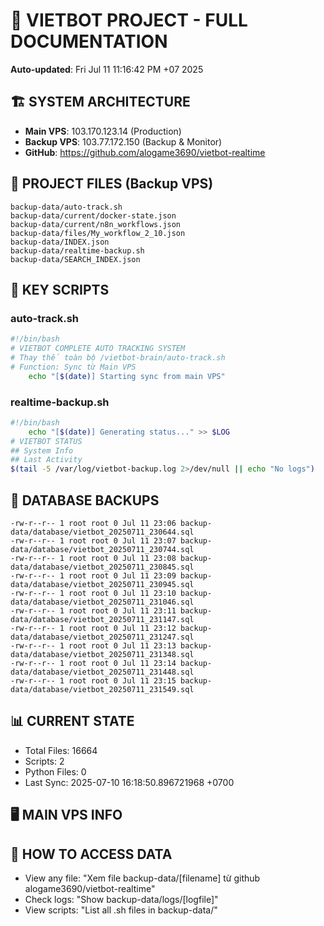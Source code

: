 # 🤖 VIETBOT PROJECT - FULL DOCUMENTATION
**Auto-updated**: Fri Jul 11 11:16:42 PM +07 2025

## 🏗️ SYSTEM ARCHITECTURE
- **Main VPS**: 103.170.123.14 (Production)
- **Backup VPS**: 103.77.172.150 (Backup & Monitor)
- **GitHub**: https://github.com/alogame3690/vietbot-realtime

## 📁 PROJECT FILES (Backup VPS)
```
backup-data/auto-track.sh
backup-data/current/docker-state.json
backup-data/current/n8n_workflows.json
backup-data/files/My_workflow_2_10.json
backup-data/INDEX.json
backup-data/realtime-backup.sh
backup-data/SEARCH_INDEX.json
```

## 🔧 KEY SCRIPTS
### auto-track.sh
```bash
#!/bin/bash
# VIETBOT COMPLETE AUTO TRACKING SYSTEM
# Thay thế toàn bộ /vietbot-brain/auto-track.sh
# Function: Sync từ Main VPS
    echo "[$(date)] Starting sync from main VPS"
```
### realtime-backup.sh
```bash
#!/bin/bash
    echo "[$(date)] Generating status..." >> $LOG
# VIETBOT STATUS
## System Info
## Last Activity
$(tail -5 /var/log/vietbot-backup.log 2>/dev/null || echo "No logs")
```

## 💾 DATABASE BACKUPS
```
-rw-r--r-- 1 root root 0 Jul 11 23:06 backup-data/database/vietbot_20250711_230644.sql
-rw-r--r-- 1 root root 0 Jul 11 23:07 backup-data/database/vietbot_20250711_230744.sql
-rw-r--r-- 1 root root 0 Jul 11 23:08 backup-data/database/vietbot_20250711_230845.sql
-rw-r--r-- 1 root root 0 Jul 11 23:09 backup-data/database/vietbot_20250711_230945.sql
-rw-r--r-- 1 root root 0 Jul 11 23:10 backup-data/database/vietbot_20250711_231046.sql
-rw-r--r-- 1 root root 0 Jul 11 23:11 backup-data/database/vietbot_20250711_231147.sql
-rw-r--r-- 1 root root 0 Jul 11 23:12 backup-data/database/vietbot_20250711_231247.sql
-rw-r--r-- 1 root root 0 Jul 11 23:13 backup-data/database/vietbot_20250711_231348.sql
-rw-r--r-- 1 root root 0 Jul 11 23:14 backup-data/database/vietbot_20250711_231448.sql
-rw-r--r-- 1 root root 0 Jul 11 23:15 backup-data/database/vietbot_20250711_231549.sql
```

## 📊 CURRENT STATE
- Total Files: 16664
- Scripts: 2
- Python Files: 0
- Last Sync: 2025-07-10 16:18:50.896721968 +0700

## 🖥️ MAIN VPS INFO


## 🚨 HOW TO ACCESS DATA
- View any file: "Xem file backup-data/[filename] từ github alogame3690/vietbot-realtime"
- Check logs: "Show backup-data/logs/[logfile]"
- View scripts: "List all .sh files in backup-data/"

